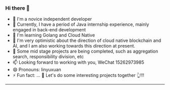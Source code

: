 ### Hi there 👋

<!--
**NegativeFunction/NegativeFunction** is a ✨ _special_ ✨ repository because its `README.md` (this file) appears on your GitHub profile.

Here are some ideas to get you started:

- 🔭 I’m currently working on ...
- 🌱 I’m currently learning ...
- 👯 I’m looking to collaborate on ...
- 🤔 I’m looking for help with ...
- 💬 Ask me about ...
- 📫 How to reach me: ...
- 😄 Pronouns: ...
- ⚡ Fun fact: ...
-->

- 🔭 I'm a novice independent developer
- 🌱 Currently, I have a period of Java internship experience, mainly engaged in back-end development
- 👯 I'm learning Golang and Cloud Native
- 🤔 I'm very optimistic about the direction of cloud native blockchain and AI, and I am also working towards this direction at present.
- 💬 Some mid stage projects are being completed, such as aggregation search, responsibility division, etc
- 📫 Looking forward to working with you, WeChat 15262973985
- 😄 Pronouns: linyuxuan
- ⚡ Fun fact: ...
🤝 Let's do some interesting projects together 👆!!!
---

